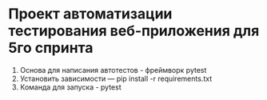 # Проект автоматизации тестирования веб-приложения для 5го спринта
1. Основа для написания автотестов - фреймворк pytest
2. Установить зависимости — pip install -r requirements.txt
3. Команда для запуска - pytest